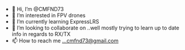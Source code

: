 - 👋 Hi, I’m @CMFND73
- 👀 I’m interested in FPV drones
- 🌱 I’m currently learning ExpressLRS
- 💞️ I’m looking to collaborate on ..well mostly trying to learn up to date info in regards to RX/TX
- 📫 How to reach me ...cmfnd73@gmail.com 

<!---
CMFND73/CMFND73 is a ✨ special ✨ repository because its `README.md` (this file) appears on your GitHub profile.
You can click the Preview link to take a look at your changes.
--->
